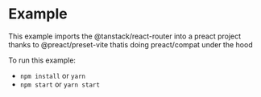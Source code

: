 # Example 
This example imports the @tanstack/react-router into a preact project thanks to @preact/preset-vite thatis doing preact/compat under the hood

To run this example:

- `npm install` or `yarn`
- `npm start` or `yarn start`
